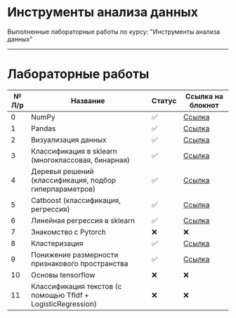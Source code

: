 # Инструменты анализа данных

Выполненные лабораторные работы по курсу: "Инструменты анализа данных"
____

# Лабораторные работы

 № Л/р | Название | Статус| Ссылка на блокнот
 ----- |----------|-------|------
 0 | NumPy |  ✅| [Ссылка](https://github.com/witssaa/2022-DAT/blob/main/notebooks/lab0_numpy_Novitskiy_6132.ipynb)
 1 | Pandas | ✅| [Ссылка](https://github.com/witssaa/2022-DAT/blob/main/notebooks/lab1_pandas_Novitskiy_6132.ipynb)
 2 | Визуализация данных | ✅| [Ссылка](https://github.com/witssaa/2022-DAT/blob/main/notebooks/lab2_visual_Novitskiy_6132.ipynb)
 3 | Классификация в sklearn (многоклассовая, бинарная) | ✅| [Ссылка](https://github.com/witssaa/2022-DAT/blob/main/notebooks/lab3_classification_Novitskiy_6132.ipynb)
 4 | Деревья решений (классификация, подбор гиперпараметров) | ✅| [Ссылка](https://github.com/witssaa/2022-DAT/blob/main/notebooks/lab4_trees_Novitskiy_6132.ipynb)
 5 | Catboost (классификация, регрессия) | ✅ | [Ссылка](https://github.com/witssaa/2022-DAT/blob/main/notebooks/lab5_catboost_Novitskiy_6132.ipynb)
 6 | Линейная регрессия в sklearn | ✅| [Ссылка](https://github.com/witssaa/2022-DAT/blob/main/notebooks/lab6_linear_models_Novitskiy_6132.ipynb)
 7 | Знакомство с Pytorch | ❌|❌
 8 | Кластеризация | ✅| [Ссылка](https://github.com/witssaa/2022-DAT/blob/main/notebooks/lab8_clasterization_6132_Novitskiy.ipynb)
 9 | Понижение размерности признакового пространства | ✅| [Ссылка](https://github.com/witssaa/2022-DAT/blob/main/notebooks/lab9_dim_reduction_6132_Novitskiy.ipynb)
 10 | Основы tensorflow  | ❌|❌
 11 | Классификация текстов (с помощью TfIdf + LogisticRegression)| ❌|❌
